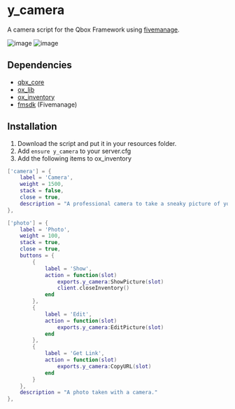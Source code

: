 # y_camera
A camera script for the Qbox Framework using [fivemanage](https://www.fivemanage.com/).

![image](https://github.com/TonybynMp4/y_camera/assets/97451137/32144d9e-9a69-4b48-8894-6fa647464b74)
![image](https://github.com/TonybynMp4/y_camera/assets/97451137/2340c391-c58c-4ec4-ae6b-95ce210a6bd2)

## Dependencies

- [qbx_core](https://github.com/qbox-project/qbx_core/releases/latest)
- [ox_lib](https://github.com/overextended/ox_lib)
- [ox_inventory](https://github.com/overextended/ox_inventory)
- [fmsdk](https://github.com/fivemanage/sdk/releases/latest) (Fivemanage)

## Installation
1. Download the script and put it in your resources folder.
2. Add `ensure y_camera` to your server.cfg
3. Add the following items to ox_inventory


```lua
['camera'] = {
    label = 'Camera',
    weight = 1500,
    stack = false,
    close = true,
    description = "A professional camera to take a sneaky picture of your neighbor's wife!"
},

['photo'] = {
    label = 'Photo',
    weight = 100,
    stack = true,
    close = true,
    buttons = {
        {
            label = 'Show',
            action = function(slot)
                exports.y_camera:ShowPicture(slot)
                client.closeInventory()
            end
        },
        {
            label = 'Edit',
            action = function(slot)
                exports.y_camera:EditPicture(slot)
            end
        },
        {
            label = 'Get Link',
            action = function(slot)
                exports.y_camera:CopyURL(slot)
            end
        }
    },
    description = "A photo taken with a camera."
},
```
